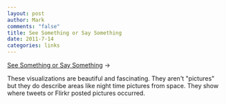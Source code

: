 ```yaml
--- 
layout: post
author: Mark
comments: "false"
title: See Something or Say Something
date: 2011-7-14
categories: links
---
```

<a title="See Something or Say Something" href="http://www.flickr.com/photos/walkingsf/sets/72157627140310742/with/5925800077/">See Something or Say Something</a> &rarr;
<br />

These visualizations are beautiful and fascinating. They aren't "pictures" but they do describe areas like night time pictures from space. They show where tweets or Flirkr posted pictures occurred.
